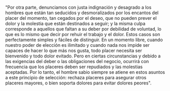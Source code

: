 "Por otra parte, denunciamos con justa indignación y desagrado a los hombres que están tan seducidos y 
desmoralizados por los encantos del placer del momento, tan cegados por el deseo, que no pueden prever el 
dolor y la molestia que están destinados a seguir; y la misma culpa corresponde a aquellos que faltan a su 
deber por debilidad de voluntad, lo que es lo mismo que decir por rehuir el trabajo y el dolor. Estos casos 
son perfectamente simples y fáciles de distinguir. En un momento libre, cuando nuestro poder de elección es 
ilimitado y cuando nada nos impide ser capaces de hacer lo que más nos gusta, todo placer necesita ser bienvenido 
y todo dolor evitado. Pero en ciertas circunstancias y debido a las exigencias del deber o las obligaciones 
del negocio, ocurrirá con frecuencia que los placeres deben ser repudiados y las molestias aceptadas. Por lo 
tanto, el hombre sabio siempre se atiene en estos asuntos a este principio de selección: rechaza placeres para 
asegurar otros placeres mayores, o bien soporta dolores para evitar dolores peores".